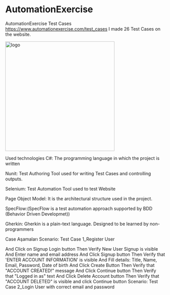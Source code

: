 # AutomationExercise
AutomationExercise Test Cases
https://www.automationexercise.com/test_cases I made 26 Test Cases on the website.

<img width="344" alt="logo" src="https://user-images.githubusercontent.com/100466472/196940302-336c572d-6b41-4d7e-907a-ad4d91400879.png">


Used technologies
C#: The programming language in which the project is written

Nunit: Test Authoring Tool used for writing Test Cases and controlling outputs.

Selenium: Test Automation Tool used to test Website

Page Object Model: It is the architectural structure used in the project.

SpecFlow:(SpecFlow is a test automation approach supported by BDD (Behavior Driven Developmet))

Gherkin: Gherkin is a plain-text language. Designed to be learned by non-programmers

Case Aşamaları
Scenario: Test Case 1_Register User

And Click on Signup Login button
Then Verify New User Signup is visible
And Enter name and email address
And Click Signup button
Then Verify that 'ENTER ACCOUNT INFORMATION' is visible
And Fill details: Title, Name, Email, Password, Date of birth
And Click Create Button
Then Verify that "ACCOUNT CREATED!" message
And Click Continue button
Then Verify that "Logged in as" text
And Click Delete Account button
Then Verify that "ACCOUNT DELETED" is visible and click Continue button
Scenario: Test Case 2_Login User with correct email and password
